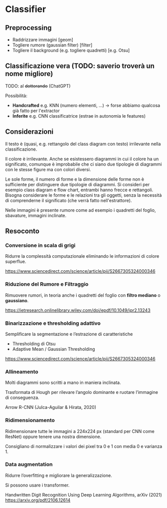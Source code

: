 # Classifier

## Preprocessing

- Raddrizzare immagini [geom]
- Togliere rumore (gaussian filter) [filter]
- Togliere il background (e.g. togliere quadretti) [e.g. Otsu]



## Classificazione vera (TODO: saverio troverà un nome migliore)

TODO: al ~~dottorando~~ (ChatGPT)

Possibilità:

- **Handcrafted** e.g. KNN (numero elementi, ...) -> forse abbiamo qualcosa già fatto per l'extractor
- **Inferite** e.g. CNN classificatrice (estrae in autonomia le features)






## Considerazioni

Il testo è (quasi, e.g. rettangolo del class diagram con testo) irrilevante nella classificazione.

Il colore è irrilevante. Anche se esistessero diagrammi in cui il colore ha un significato, 
comunque è improbabile che ci siano due tipologie di diagrammi con le stesse figure ma con colori diversi.

Le sole forme, il numero di forme e la dimensione delle forme non è sufficiente per distinguere due tipologie di diagrammi.
Si consideri per esempio class diagram e flow chart, entrambi hanno frecce e rettangoli.
Bisogna considerare le forme e le relazioni tra gli oggetti, senza la necessità di comprenderne il significato (che verrà fatto nell'estrattore).

Nelle immagini è presente rumore come ad esempio i quadretti del foglio, sbavature, immagini inclinate.


## Resoconto

### Conversione in scala di grigi

Ridurre la complessità computazionale eliminando le informazioni di colore superflue.

https://www.sciencedirect.com/science/article/pii/S2667305324000346


### Riduzione del Rumore e Filtraggio

Rimuovere rumori, in teoria anche i quadretti del foglio con **filtro mediano** o **gaussiano**.

https://ietresearch.onlinelibrary.wiley.com/doi/epdf/10.1049/ipr2.13243

### Binarizzazione e thresholding adattivo

Semplificare la segmentazione e l’estrazione di caratteristiche

- Thresholding di Otsu
- Adaptive Mean / Gaussian Thresholding

https://www.sciencedirect.com/science/article/pii/S2667305324000346


### Allineamento

Molti diagrammi sono scritti a mano in maniera inclinata.

Trasformata di Hough per rilevare l’angolo dominante e ruotare l’immagine di conseguenza.

Arrow R-CNN (Julca-Aguilar & Hirata, 2020)


### Ridimensionamento

Ridimensionare tutte le immagini a 224x224 px (standard per CNN come ResNet)
oppure tenere una nostra dimensione.

Consigliano di normalizzare i valori dei pixel tra 0 e 1 con media 0 e varianza 1.



### Data augmentation

Ridurre l’overfitting e migliorare la generalizzazione.

Si possono usare i transformer.

Handwritten Digit Recognition Using Deep Learning Algorithms, arXiv (2021)
https://arxiv.org/pdf/2106.12614



















